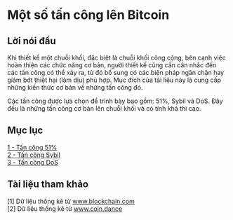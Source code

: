 # Một số tấn công lên Bitcoin

## Lời nói đầu

Khi thiết kế một chuỗi khối, đặc biệt là chuỗi khối công cộng, bên cạnh việc hoàn thiện các chức năng cơ bản, người thiết kế cũng cần cân nhắc đến các tấn công có thể xảy ra, từ đó bổ sung có các biện pháp ngăn chặn hay giảm bớt thiệt hại (làm dịu) phù hợp. Mục đích của tài liệu này là cung cấp những kiến thức cơ bản về những tấn công đó.

Các tấn công được lựa chọn để trình bày bao gồm: 51%, Sybil và DoS. Đây đều là những tấn công cơ bản lên chuỗi khối và có tính khả thi cao.

## Mục lục
[1 - Tấn công 51%](https://nbviewer.jupyter.org/github/nguyenduyhieukma/Attacks-on-Bitcoin/blob/master/1.ipynb)  
[2 - Tấn công Sybil](https://nbviewer.jupyter.org/github/nguyenduyhieukma/Attacks-on-Bitcoin/blob/master/2.ipynb)  
[3 - Tấn công DoS](https://nbviewer.jupyter.org/github/nguyenduyhieukma/Attacks-on-Bitcoin/blob/master/3.ipynb)  

## Tài liệu tham khảo
[1] Dữ liệu thống kê từ www.blockchain.com  
[2] Dữ liệu thống kê từ www.coin.dance  
